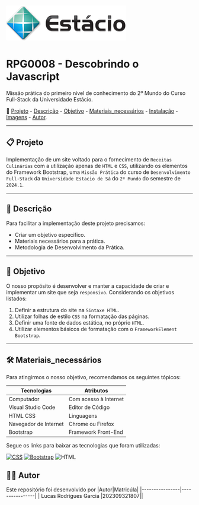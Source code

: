 # ![capa logotipo-Estacio](https://github.com/T8ninho/Receitas-do-Toni-WebSite/blob/main/Image/Estacio.png)

# RPG0008 - Descobrindo o Javascript

Missão prática do primeiro nível de conhecimento do 2º Mundo do Curso Full-Stack da Universidade Estácio.

🔗 [Projeto](#-Projeto) - [Descrição](#-Descrição) - [Objetivo](#-Objetivo) - [Materiais_necessários](#-Materiais_necessários) - [Instalação](#-Instalação) - [Imagens](#-Imagens) - [Autor](#-Autor).

---

## 📋 Projeto

Implementação de um site voltado para o fornecimento de `Receitas Culinárias` com a utilização apenas de `HTML` e `CSS`, utilizando os elementos do Framework Bootstrap, uma `Missão Prática` do curso de `Desenvolvimento Full-Stack` da `Universidade Estacio de Sá` do `2º Mundo` do semestre de `2024.1`.

---

## 📝 Descrição

Para facilitar a implementação deste projeto precisamos:

- Criar um objetivo especifico.
- Materiais necessários para a prática.
- Metodologia de Desenvolvimento da Prática.

---

## 💼 Objetivo

O nosso propósito é desenvolver e manter a capacidade de criar e implementar um site que seja `responsivo`.
Considerando os objetivos listados:

1. Definir a estrutura do site na `Sintaxe HTML`.
2. Utilizar folhas de estilo `CSS` na formatação das páginas.
3. Definir uma fonte de dados estática, no próprio `HTML`.
4. Utilizar elementos básicos de formatação com o `FrameworkElement` `Bootstrap`.

---

## 🛠 Materiais_necessários

Para atingirmos o nosso objetivo, recomendamos os seguintes tópicos:

|Tecnologias| Atributos|
|----------------|-----------------|
| Computador | Com acesso à Internet|
| Visual Studio Code | Editor de Código |
| HTML CSS | Linguagens|
| Navegador de Internet | Chrome ou Firefox|
| Bootstrap | Framework Front-End |

Segue os links para baixar as tecnologias que foram utilizadas:

[![CSS](https://img.shields.io/badge/-CSS-1572B6?style=for-the-badge&logo=css3&logoColor=white)](https://www.w3.org/Style/CSS/) [![Bootstrap](https://img.shields.io/badge/-Bootstrap-7952B3?style=for-the-badge&logo=bootstrap&logoColor=white)](https://getbootstrap.com/docs/5.3/getting-started/introduction/) ![HTML](https://img.shields.io/badge/-HTML-ECE2FB?style=for-the-badge&logo=HTML5)&nbsp;

## 👩‍💻 Autor

Este repositório foi desenvolvido por
|Autor|Matricúla|
|----------------|----------------|
| Lucas Rodrigues Garcia |202309321807||
